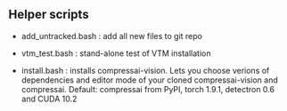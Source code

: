## Helper scripts

- add_untracked.bash : add all new files to git repo

- vtm_test.bash : stand-alone test of VTM installation

- install.bash : installs compressai-vision. Lets you choose verions of dependencies and editor mode of your cloned compressai-vision and compressai. Default: compressai from PyPI, torch 1.9.1, detectron 0.6 and CUDA 10.2